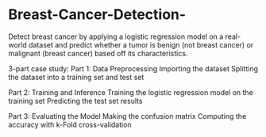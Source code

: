 # Breast-Cancer-Detection-

Detect breast cancer by applying a logistic regression model on a real-world dataset and predict whether a tumor is benign (not breast cancer) or malignant (breast cancer) based off its characteristics.

3-part case study:
Part 1: Data Preprocessing
Importing the dataset
Splitting the dataset into a training set and test set

Part 2: Training and Inference
Training the logistic regression model on the training set
Predicting the test set results

Part 3: Evaluating the Model
Making the confusion matrix
Computing the accuracy with k-Fold cross-validation
